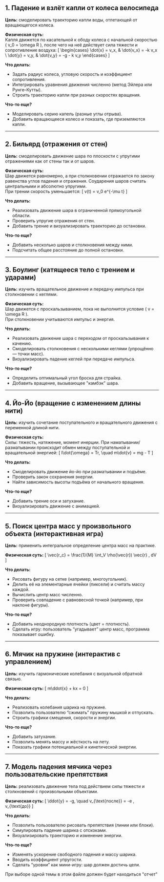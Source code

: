 ## 1. Падение и взлёт капли от колеса велосипеда
**Цель:** смоделировать траекторию капли воды, отлетающей от вращающегося колеса.

**Физическая суть:**  
Капля движется по касательной к ободу колеса с начальной скоростью  
\( v_0 = \omega R \), после чего на неё действует сила тяжести и сопротивление воздуха:
\[
\begin{cases}
\dot{x} = v_x, & \dot{v_x} = -k v_x \\
\dot{y} = v_y, & \dot{v_y} = -g - k v_y
\end{cases}
\]

**Что делать:**
- Задать радиус колеса, угловую скорость и коэффициент сопротивления.  
- Интегрировать уравнения движения численно (метод Эйлера или Рунге–Кутты).  
- Строить траекторию капли при разных скоростях вращения.

**Что-то еще?**
- Моделировать серию капель (разные углы отрыва).  
- Добавить вращающееся колесо и показать, где приземляются капли.

---

## 2. Бильярд (отражения от стен)
**Цель:** смоделировать движение шара по плоскости с упругими отражениями как от стены так и от шаров.

**Физическая суть:**  
Шар движется равномерно, а при столкновении отражается по закону равенства углов падения и отражения. Соударения шаров считать центральными и абсолютно упругими.  
При трении скорость уменьшается:
\[
v(t) = v_0 e^{-\mu t}
\]

**Что делать:**
- Реализовать движение шара в ограниченной прямоугольной области.  
- Проверить упругие отражения от стен.  
- Добавить трение и визуализировать траекторию до остановки.

**Что-то еще?**
- Добавить несколько шаров и столкновения между ними.  
- Подсчитать общее расстояние до полной остановки.

---

## 3. Боулинг (катящееся тело с трением и ударами)
**Цель:** изучить вращательное движение и передачу импульса при столкновении с кеглями.

**Физическая суть:**  
Шар движется с проскальзыванием, пока не выполнится условие \( v = \omega R \).  
При столкновении учитываются импульс и энергия.

**Что делать:**
- Реализовать движение шара с переходом от проскальзывания к качению.  
- Смоделировать столкновения с несколькими кеглями (упрощённо — точки масс).  
- Визуализировать падение кеглей при передаче импульса.

**Что-то еще?**
- Определить оптимальный угол броска для страйка.  
- Добавить вращение, вызывающее "камбэк" шара.

---

## 4. Йо-Йо (вращение с изменением длины нити)
**Цель:** изучить сочетание поступательного и вращательного движения с переменной длиной нити.

**Физическая суть:**  
Силы: тяжесть, натяжение, момент инерции. При наматывании/разматывании происходит обмен между поступательной и вращательной энергией:
\[
I\dot{\omega} = Tr, \quad m\dot{v} = mg - T
\]

**Что делать:**
- Смоделировать движение йо-йо при разматывании и подъёме.  
- Проверить закон сохранения энергии.  
- Найти зависимость высоты подъёма от начального вращения.

**Что-то еще?**
- Добавить трение оси и затухание.  
- Визуализировать движение с анимацией.

---

## 5. Поиск центра масс у произвольного объекта (интерактивная игра)
**Цель:** применить интегральное определение центра масс на практике.

**Физическая суть:**
\[
\vec{r_c} = \frac{1}{M} \int_V \rho(\vec{r}) \vec{r} \, dV
\]

**Что делать:**
- Рисовать фигуру на сетке (например, многоугольник).  
- Делить её на элементарные ячейки (пиксели) и считать массу каждой.  
- Вычислить центр масс численно.  
- Проверить совпадение с равновесной точкой (например, при наклоне фигуры).

**Что-то еще?**
- Добавить неоднородную плотность (цвет = плотность).  
- Сделать игру: пользователь “угадывает” центр масс, программа показывает ошибку.

---

## 6. Мячик на пружине (интерактив с управлением)
**Цель:** изучить гармонические колебания с визуальной обратной связью.

**Физическая суть:**
\[
m\ddot{x} + kx = 0
\]

**Что делать:**
- Реализовать колебания шарика на пружине.  
- Позволить пользователю “сжимать” пружину мышкой и отпускать.  
- Строить графики смещения, скорости и энергии.

**Что-то еще?**
- Добавить затухание.  
- Позволить менять массу и жёсткость на лету.  
- Показать графики потенциальной и кинетической энергии.

---

## 7. Модель падения мячика через пользовательские препятствия
**Цель:** реализовать движение тела под действием силы тяжести и столкновений с произвольными объектами.

**Физическая суть:**
\[
\ddot{y} = -g, \quad v_{\text{после}} = -e \, v_{\text{до}}
\]

**Что делать:**
- Позволить пользователю рисовать препятствия (линии или блоки).  
- Симулировать падение шарика с отскоками.  
- Визуализировать траекторию и изменение энергии.

**Что-то еще?**
- Изменять ускорение свободного падения и массу шарика.  
- Вводить коэффициент упругости.  
- Сделать “уровни” как мини-игру: шар должен достичь цели.



При выборе одной темы в этом файле должен будет находиться "отчет"
